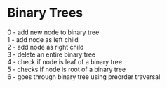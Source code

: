 # Binary Trees <br />
0 - add new node to binary tree <br />
1 - add node as left child <br />
2 - add node as right child <br />
3 - delete an entire binary tree <br />
4 - check if node is leaf of a binary tree <br />
5 - checks if node is root of a binary tree <br />
6 - goes through binary tree using preorder traversal <br />
